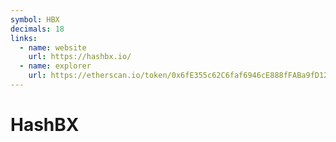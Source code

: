 ```yaml
---
symbol: HBX
decimals: 18
links:
  - name: website
    url: https://hashbx.io/
  - name: explorer
    url: https://etherscan.io/token/0x6fE355c62C6faf6946cE888fFABa9fD12355ae27
---
```


# HashBX

